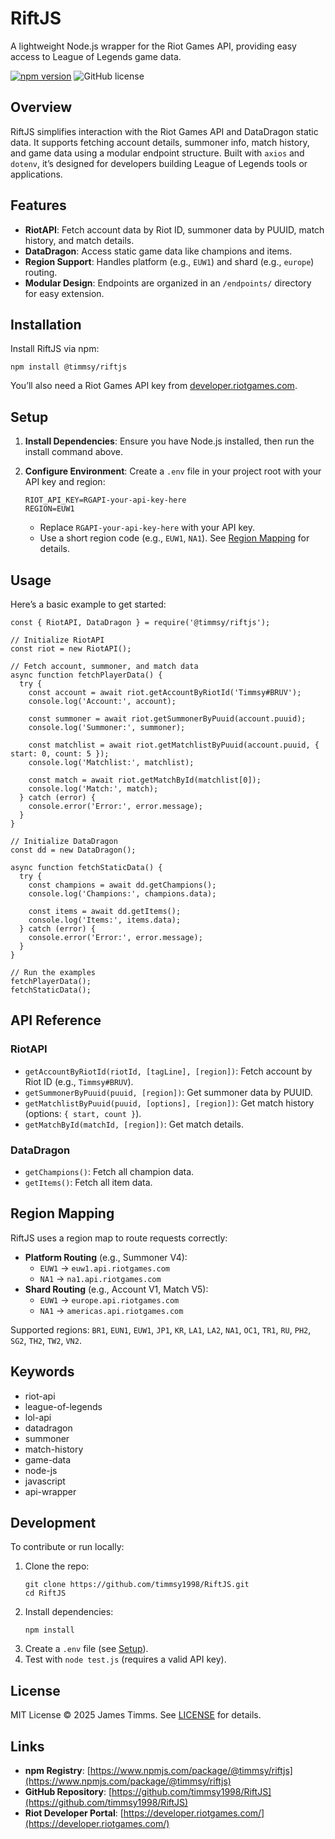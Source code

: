 # RiftJS

A lightweight Node.js wrapper for the Riot Games API, providing easy access to League of Legends game data.

[![npm version](https://badge.fury.io/js/@timmsy%2Friftjs.svg)](https://www.npmjs.com/package/@timmsy/riftjs)
![GitHub license](https://img.shields.io/github/license/timmsy1998/RiftJS)

## Overview

RiftJS simplifies interaction with the Riot Games API and DataDragon static data. It supports fetching account details, summoner info, match history, and game data using a modular endpoint structure. Built with `axios` and `dotenv`, it’s designed for developers building League of Legends tools or applications.

## Features

- **RiotAPI**: Fetch account data by Riot ID, summoner data by PUUID, match history, and match details.
- **DataDragon**: Access static game data like champions and items.
- **Region Support**: Handles platform (e.g., `EUW1`) and shard (e.g., `europe`) routing.
- **Modular Design**: Endpoints are organized in an `/endpoints/` directory for easy extension.

## Installation

Install RiftJS via npm:

```
npm install @timmsy/riftjs
```

You’ll also need a Riot Games API key from [developer.riotgames.com](https://developer.riotgames.com/).

## Setup

1. **Install Dependencies**:
   Ensure you have Node.js installed, then run the install command above.

2. **Configure Environment**:
   Create a `.env` file in your project root with your API key and region:
   ```
   RIOT_API_KEY=RGAPI-your-api-key-here
   REGION=EUW1
   ```
   - Replace `RGAPI-your-api-key-here` with your API key.
   - Use a short region code (e.g., `EUW1`, `NA1`). See [Region Mapping](#region-mapping) for details.

## Usage

Here’s a basic example to get started:

```
const { RiotAPI, DataDragon } = require('@timmsy/riftjs');

// Initialize RiotAPI
const riot = new RiotAPI();

// Fetch account, summoner, and match data
async function fetchPlayerData() {
  try {
    const account = await riot.getAccountByRiotId('Timmsy#BRUV');
    console.log('Account:', account);

    const summoner = await riot.getSummonerByPuuid(account.puuid);
    console.log('Summoner:', summoner);

    const matchlist = await riot.getMatchlistByPuuid(account.puuid, { start: 0, count: 5 });
    console.log('Matchlist:', matchlist);

    const match = await riot.getMatchById(matchlist[0]);
    console.log('Match:', match);
  } catch (error) {
    console.error('Error:', error.message);
  }
}

// Initialize DataDragon
const dd = new DataDragon();

async function fetchStaticData() {
  try {
    const champions = await dd.getChampions();
    console.log('Champions:', champions.data);

    const items = await dd.getItems();
    console.log('Items:', items.data);
  } catch (error) {
    console.error('Error:', error.message);
  }
}

// Run the examples
fetchPlayerData();
fetchStaticData();
```

## API Reference

### RiotAPI
- `getAccountByRiotId(riotId, [tagLine], [region])`: Fetch account by Riot ID (e.g., `Timmsy#BRUV`).
- `getSummonerByPuuid(puuid, [region])`: Get summoner data by PUUID.
- `getMatchlistByPuuid(puuid, [options], [region])`: Get match history (options: `{ start, count }`).
- `getMatchById(matchId, [region])`: Get match details.

### DataDragon
- `getChampions()`: Fetch all champion data.
- `getItems()`: Fetch all item data.

## Region Mapping

RiftJS uses a region map to route requests correctly:
- **Platform Routing** (e.g., Summoner V4):
  - `EUW1` → `euw1.api.riotgames.com`
  - `NA1` → `na1.api.riotgames.com`
- **Shard Routing** (e.g., Account V1, Match V5):
  - `EUW1` → `europe.api.riotgames.com`
  - `NA1` → `americas.api.riotgames.com`

Supported regions: `BR1`, `EUN1`, `EUW1`, `JP1`, `KR`, `LA1`, `LA2`, `NA1`, `OC1`, `TR1`, `RU`, `PH2`, `SG2`, `TH2`, `TW2`, `VN2`.

## Keywords

- riot-api
- league-of-legends
- lol-api
- datadragon
- summoner
- match-history
- game-data
- node-js
- javascript
- api-wrapper

## Development

To contribute or run locally:
1. Clone the repo:
   ```
   git clone https://github.com/timmsy1998/RiftJS.git
   cd RiftJS
   ```
2. Install dependencies:
   ```
   npm install
   ```
3. Create a `.env` file (see [Setup](#setup)).
4. Test with `node test.js` (requires a valid API key).

## License

MIT License © 2025 James Timms. See [LICENSE](LICENSE) for details.

## Links

- **npm Registry**: [https://www.npmjs.com/package/@timmsy/riftjs](https://www.npmjs.com/package/@timmsy/riftjs)
- **GitHub Repository**: [https://github.com/timmsy1998/RiftJS](https://github.com/timmsy1998/RiftJS)
- **Riot Developer Portal**: [https://developer.riotgames.com/](https://developer.riotgames.com/)